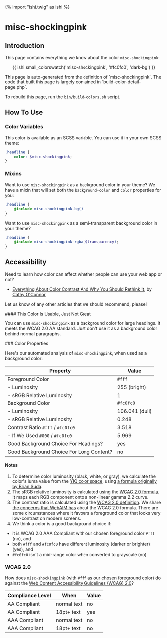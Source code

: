 {% import "ishi.twig" as ishi %}
# misc-shockingpink

## Introduction

This page contains everything we know about the color `misc-shockingpink`:

<div class="grid">
    <div class="cell">
        <div class="swatch">
            <ul>
                {{ ishi.small_colorswatch('misc-shockingpink', '#fc0fc0', 'dark-bg') }}
            </ul>
        </div>
    </div>
</div>

<div class="callout attention" markdown="1">
This page is auto-generated from the definition of `misc-shockingpink`. The code that built this page is largely contained in `build-color-detail-page.php`.

To rebuild this page, run the `bin/build-colors.sh` script.
</div>

## How To Use

### Color Variables

This color is available as an SCSS variable. You can use it in your own SCSS theme:

```scss
.headline {
    color: $misc-shockingpink;
}
```

### Mixins

Want to use `misc-shockingpink` as a background color in your theme? We have a mixin that will set both the `background-color` and `color` properties for you:

```scss
.headline {
    @include misc-shockingpink-bg();
}
```

Want to use `misc-shockingpink` as a semi-transparent background color in your theme?

```scss
.headline {
    @include misc-shockingpink-rgba($transparency);
}
```

## Accessibility

Need to learn how color can affect whether people can use your web app or not?

* [Everything About Color Contrast And Why You Should Rethink It](https://www.smashingmagazine.com/2014/10/color-contrast-tips-and-tools-for-accessibility/), by [Cathy O'Connor](http://www.twitter.com/cagocon)

Let us know of any other articles that we should recommend, please!
<div class="callout warning" markdown="1">
#### This Color Is Usable, Just Not Great

You can use `misc-shockingpink` as a background color for large headings. It meets the WCAG 2.0 AA standard. Just don't use it as a background color behind normal paragraphs.
</div>
### Color Properties

Here's our automated analysis of `misc-shockingpink`, when used as a background color:

Property | Value
---------|------
Foreground Color | `#fff`
- Luminosity | 255 (bright)
- sRGB Relative Luminosity | 1
Background Color | `#fc0fc0`
- Luminosity | 106.041 (dull)
- sRGB Relative Luminosity | 0.248
Contrast Ratio `#fff` / `#fc0fc0` | 3.518
- If We Used `#000` / `#fc0fc0` | 5.969
Good Background Choice For Headings? | yes
Good Background Choice For Long Content? | no

#### Notes

1. To determine color luminosity (black, white, or gray), we calculate the color's luma value from the [YIQ color space](https://en.wikipedia.org/wiki/YIQ), using [a formula originally by Brian Suda](https://24ways.org/2010/calculating-color-contrast/).
1. The sRGB relative luminosity is calculated using the [WCAG 2.0 formula](https://www.w3.org/TR/WCAG20/#relativeluminancedef). It maps each RGB component onto a non-linear gamma 2.2 curve.
1. The contrast ratio is calculated using the [WCAG 2.0 definition](https://www.w3.org/TR/2008/REC-WCAG20-20081211/#contrast-ratiodef). We share [the concerns that WebAIM has](http://webaim.org/blog/wcag-2-1-feedback/) about the WCAG 2.0 formula. There are some circumstances where it favours a foreground color that looks very low-contrast on modern screens.
1. We think a color is a good background choice if:
  - it is WCAG 2.0 AAA Compliant with our chosen foreground color `#fff` (no), and
  - both `#fff` and `#fc0fc0` have different luminosity (darker or brighter) (yes), and
  - `#fc0fc0` isn't a mid-range color when converted to grayscale (no)

### WCAG 2.0

How does `misc-shockingpink` (with `#fff` as our chosen foreground color) do against the [Web Content Accessibility Guidelines (WCAG) 2.0](https://www.w3.org/TR/WCAG20/)?

Compliance Level | When | Value
-----------------|------|------
AA Compliant | normal text | no
AA Compliant | 18pt+ text | yes
AAA Compliant | normal text | no
AAA Compliant | 18pt+ text | no